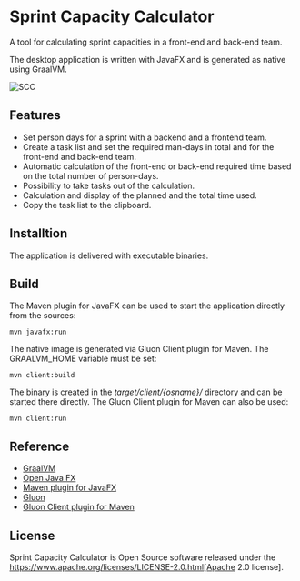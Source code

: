 # Sprint Capacity Calculator
A tool for calculating sprint capacities in a front-end and back-end team.

The desktop application is written with JavaFX and is generated as native using GraalVM.

![SCC](https://user-images.githubusercontent.com/57270302/109551322-b564cb00-7ad0-11eb-8145-2cd784d36e3c.png "SCC")

## Features

- Set person days for a sprint with a backend and a frontend team.
- Create a task list and set the required man-days in total and for the front-end and back-end team.
- Automatic calculation of the front-end or back-end required time based on the total number of person-days.
- Possibility to take tasks out of the calculation.
- Calculation and display of the planned and the total time used.
- Copy the task list to the clipboard.


## Installtion

The application is delivered with executable binaries.

## Build

The Maven plugin for JavaFX can be used to start the application directly from the sources:

```shell
mvn javafx:run
```

The native image is generated via Gluon Client plugin for Maven. The GRAALVM_HOME variable must be set:

```sheel
mvn client:build
```

The binary is created in the *target/client/{osname}/* directory and can be started there directly. The Gluon Client plugin for Maven can also be used:

```sheel
mvn client:run
```

## Reference

- [GraalVM](https://www.graalvm.org)
- [Open Java FX](https://openjfx.io)
- [Maven plugin for JavaFX](https://github.com/openjfx/javafx-maven-plugin)
- [Gluon](https://gluonhq.com)
- [Gluon Client plugin for Maven](https://github.com/gluonhq/client-maven-plugin)

## License
Sprint Capacity Calculator is Open Source software released under the https://www.apache.org/licenses/LICENSE-2.0.html[Apache 2.0 license].
